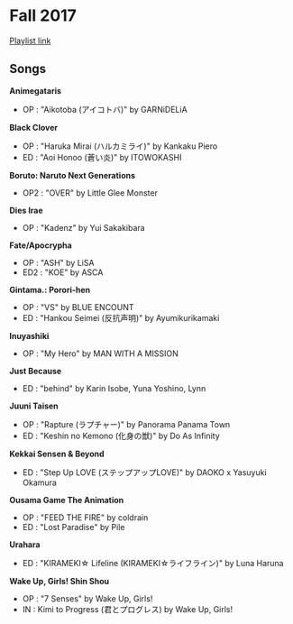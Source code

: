# Fall 2017

[Playlist link](https://open.spotify.com/user/fz230568w0ccmom2dg3zvxq1h/playlist/1zK9Fji4tXSVuzhjpcCF1Y?si=oAiOPLhvQH-TKsaez3EhLw)

## Songs

**Animegataris**
* OP : "Aikotoba (アイコトバ)" by GARNiDELiA

**Black Clover**
* OP : "Haruka Mirai (ハルカミライ)" by Kankaku Piero
* ED : "Aoi Honoo (蒼い炎)" by ITOWOKASHI

**Boruto: Naruto Next Generations**
* OP2 : "OVER" by Little Glee Monster

**Dies Irae**
* OP : "Kadenz" by Yui Sakakibara

**Fate/Apocrypha**
* OP : "ASH" by LiSA
* ED2 : "KOE" by ASCA

**Gintama.: Porori-hen**
* OP : "VS" by BLUE ENCOUNT
* ED : "Hankou Seimei (反抗声明)" by Ayumikurikamaki

**Inuyashiki**
* OP : "My Hero" by MAN WITH A MISSION

**Just Because**
* ED : "behind" by Karin Isobe, Yuna Yoshino, Lynn

**Juuni Taisen**
* OP : "Rapture (ラプチャー)" by Panorama Panama Town
* ED : "Keshin no Kemono (化身の獣)" by Do As Infinity

**Kekkai Sensen & Beyond**
* ED : "Step Up LOVE (ステップアップLOVE)" by DAOKO x Yasuyuki Okamura

**Ousama Game The Animation**
* OP : "FEED THE FIRE" by coldrain
* ED : "Lost Paradise" by Pile

**Urahara**
* ED : "KIRAMEKI☆ Lifeline (KIRAMEKI☆ライフライン)" by Luna Haruna

**Wake Up, Girls! Shin Shou**
* OP : "7 Senses" by Wake Up, Girls!
* IN : Kimi to Progress (君とプログレス) by Wake Up, Girls!